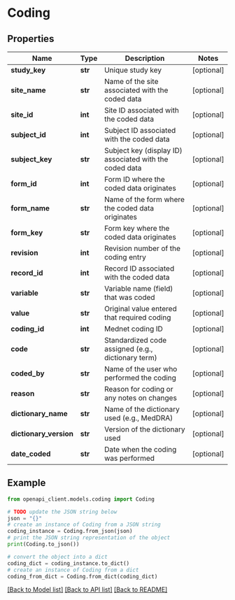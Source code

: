 # Coding


## Properties

Name | Type | Description | Notes
------------ | ------------- | ------------- | -------------
**study_key** | **str** | Unique study key | [optional] 
**site_name** | **str** | Name of the site associated with the coded data | [optional] 
**site_id** | **int** | Site ID associated with the coded data | [optional] 
**subject_id** | **int** | Subject ID associated with the coded data | [optional] 
**subject_key** | **str** | Subject key (display ID) associated with the coded data | [optional] 
**form_id** | **int** | Form ID where the coded data originates | [optional] 
**form_name** | **str** | Name of the form where the coded data originates | [optional] 
**form_key** | **str** | Form key where the coded data originates | [optional] 
**revision** | **int** | Revision number of the coding entry | [optional] 
**record_id** | **int** | Record ID associated with the coded data | [optional] 
**variable** | **str** | Variable name (field) that was coded | [optional] 
**value** | **str** | Original value entered that required coding | [optional] 
**coding_id** | **int** | Mednet coding ID | [optional] 
**code** | **str** | Standardized code assigned (e.g., dictionary term) | [optional] 
**coded_by** | **str** | Name of the user who performed the coding | [optional] 
**reason** | **str** | Reason for coding or any notes on changes | [optional] 
**dictionary_name** | **str** | Name of the dictionary used (e.g., MedDRA) | [optional] 
**dictionary_version** | **str** | Version of the dictionary used | [optional] 
**date_coded** | **str** | Date when the coding was performed | [optional] 

## Example

```python
from openapi_client.models.coding import Coding

# TODO update the JSON string below
json = "{}"
# create an instance of Coding from a JSON string
coding_instance = Coding.from_json(json)
# print the JSON string representation of the object
print(Coding.to_json())

# convert the object into a dict
coding_dict = coding_instance.to_dict()
# create an instance of Coding from a dict
coding_from_dict = Coding.from_dict(coding_dict)
```
[[Back to Model list]](../README.md#documentation-for-models) [[Back to API list]](../README.md#documentation-for-api-endpoints) [[Back to README]](../README.md)


